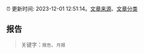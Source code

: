 :alarm_clock: 更新时间: 2023-12-01 12:51:14。[文章来源](/README.md)、[文章分类](/TAGS.md)

## 报告


> 关键字：`报告`、`月报`




